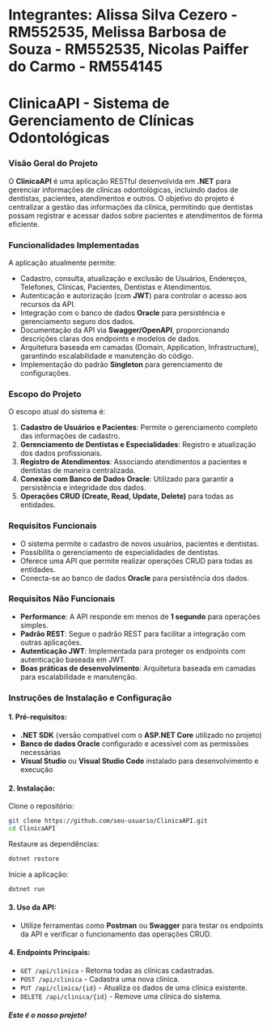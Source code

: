 # Integrantes: Alissa Silva Cezero - RM552535, Melissa Barbosa de Souza - RM552535, Nicolas Paiffer do Carmo - RM554145

# ClinicaAPI - Sistema de Gerenciamento de Clínicas Odontológicas

### Visão Geral do Projeto

O **ClinicaAPI** é uma aplicação RESTful desenvolvida em **.NET** para gerenciar informações de clínicas odontológicas, incluindo dados de dentistas, pacientes, atendimentos e outros. O objetivo do projeto é centralizar a gestão das informações da clínica, permitindo que dentistas possam registrar e acessar dados sobre pacientes e atendimentos de forma eficiente.

### Funcionalidades Implementadas
A aplicação atualmente permite:

- Cadastro, consulta, atualização e exclusão de Usuários, Endereços, Telefones, Clínicas, Pacientes, Dentistas e Atendimentos.
- Autenticação e autorização (com **JWT**) para controlar o acesso aos recursos da API.
- Integração com o banco de dados **Oracle** para persistência e gerenciamento seguro dos dados.
- Documentação da API via **Swagger/OpenAPI**, proporcionando descrições claras dos endpoints e modelos de dados.
- Arquitetura baseada em camadas (Domain, Application, Infrastructure), garantindo escalabilidade e manutenção do código.
- Implementação do padrão **Singleton** para gerenciamento de configurações.

### Escopo do Projeto
O escopo atual do sistema é:

1. **Cadastro de Usuários e Pacientes**: Permite o gerenciamento completo das informações de cadastro.
2. **Gerenciamento de Dentistas e Especialidades**: Registro e atualização dos dados profissionais.
3. **Registro de Atendimentos**: Associando atendimentos a pacientes e dentistas de maneira centralizada.
4. **Conexão com Banco de Dados Oracle**: Utilizado para garantir a persistência e integridade dos dados.
5. **Operações CRUD (Create, Read, Update, Delete)** para todas as entidades.

### Requisitos Funcionais
- O sistema permite o cadastro de novos usuários, pacientes e dentistas.
- Possibilita o gerenciamento de especialidades de dentistas.
- Oferece uma API que permite realizar operações CRUD para todas as entidades.
- Conecta-se ao banco de dados **Oracle** para persistência dos dados.

### Requisitos Não Funcionais
- **Performance**: A API responde em menos de **1 segundo** para operações simples.
- **Padrão REST**: Segue o padrão REST para facilitar a integração com outras aplicações.
- **Autenticação JWT**: Implementada para proteger os endpoints com autenticação baseada em JWT.
- **Boas práticas de desenvolvimento**: Arquitetura baseada em camadas para escalabilidade e manutenção.

### Instruções de Instalação e Configuração

#### 1. Pré-requisitos:

- **.NET SDK** (versão compatível com o **ASP.NET Core** utilizado no projeto)
- **Banco de dados Oracle** configurado e acessível com as permissões necessárias
- **Visual Studio** ou **Visual Studio Code** instalado para desenvolvimento e execução

#### 2. Instalação:

Clone o repositório:
```bash
git clone https://github.com/seu-usuario/ClinicaAPI.git
cd ClinicaAPI
```

Restaure as dependências:
```bash
dotnet restore
```

Inicie a aplicação:
```bash
dotnet run
```

#### 3. Uso da API:
- Utilize ferramentas como **Postman** ou **Swagger** para testar os endpoints da API e verificar o funcionamento das operações CRUD.

#### 4. Endpoints Principais:
- `GET /api/clinica` - Retorna todas as clínicas cadastradas.
- `POST /api/clinica` - Cadastra uma nova clínica.
- `PUT /api/clinica/{id}` - Atualiza os dados de uma clínica existente.
- `DELETE /api/clinica/{id}` - Remove uma clínica do sistema.

##### Este é o nosso projeto!



